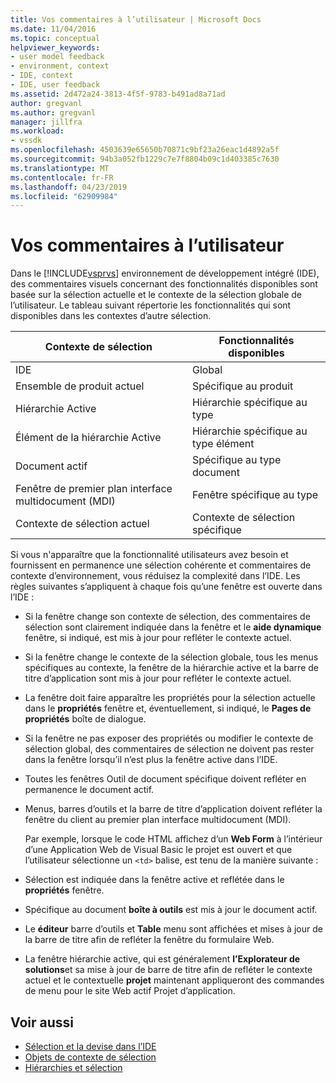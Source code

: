 ```yaml
---
title: Vos commentaires à l’utilisateur | Microsoft Docs
ms.date: 11/04/2016
ms.topic: conceptual
helpviewer_keywords:
- user model feedback
- environment, context
- IDE, context
- IDE, user feedback
ms.assetid: 2d472a24-3813-4f5f-9783-b491ad8a71ad
author: gregvanl
ms.author: gregvanl
manager: jillfra
ms.workload:
- vssdk
ms.openlocfilehash: 4503639e65650b70871c9bf23a26eac1d4892a5f
ms.sourcegitcommit: 94b3a052fb1229c7e7f8804b09c1d403385c7630
ms.translationtype: MT
ms.contentlocale: fr-FR
ms.lasthandoff: 04/23/2019
ms.locfileid: "62909984"
---
```

# <a name="feedback-to-the-user"></a>Vos commentaires à l’utilisateur
Dans le [!INCLUDE[vsprvs](../../code-quality/includes/vsprvs_md.md)] environnement de développement intégré (IDE), des commentaires visuels concernant des fonctionnalités disponibles sont basée sur la sélection actuelle et le contexte de la sélection globale de l’utilisateur. Le tableau suivant répertorie les fonctionnalités qui sont disponibles dans les contextes d’autre sélection.

|Contexte de sélection|Fonctionnalités disponibles|
|-----------------------|-----------------------------|
|IDE|Global|
|Ensemble de produit actuel|Spécifique au produit|
|Hiérarchie Active|Hiérarchie spécifique au type|
|Élément de la hiérarchie Active|Hiérarchie spécifique au type élément|
|Document actif|Spécifique au type document|
|Fenêtre de premier plan interface multidocument (MDI)|Fenêtre spécifique au type|
|Contexte de sélection actuel|Contexte de sélection spécifique|

 Si vous n'apparaître que la fonctionnalité utilisateurs avez besoin et fournissent en permanence une sélection cohérente et commentaires de contexte d’environnement, vous réduisez la complexité dans l’IDE. Les règles suivantes s’appliquent à chaque fois qu’une fenêtre est ouverte dans l’IDE :

- Si la fenêtre change son contexte de sélection, des commentaires de sélection sont clairement indiquée dans la fenêtre et le **aide dynamique** fenêtre, si indiqué, est mis à jour pour refléter le contexte actuel.

- Si la fenêtre change le contexte de la sélection globale, tous les menus spécifiques au contexte, la fenêtre de la hiérarchie active et la barre de titre d’application sont mis à jour pour refléter le contexte actuel.

- La fenêtre doit faire apparaître les propriétés pour la sélection actuelle dans le **propriétés** fenêtre et, éventuellement, si indiqué, le **Pages de propriétés** boîte de dialogue.

- Si la fenêtre ne pas exposer des propriétés ou modifier le contexte de sélection global, des commentaires de sélection ne doivent pas rester dans la fenêtre lorsqu’il n’est plus la fenêtre active dans l’IDE.

- Toutes les fenêtres Outil de document spécifique doivent refléter en permanence le document actif.

- Menus, barres d’outils et la barre de titre d’application doivent refléter la fenêtre du client au premier plan interface multidocument (MDI).

  Par exemple, lorsque le code HTML affichez d’un **Web Form** à l’intérieur d’une Application Web de Visual Basic le projet est ouvert et que l’utilisateur sélectionne un `<td>` balise, est tenu de la manière suivante :

- Sélection est indiquée dans la fenêtre active et reflétée dans le **propriétés** fenêtre.

- Spécifique au document **boîte à outils** est mis à jour le document actif.

- Le **éditeur** barre d’outils et **Table** menu sont affichées et mises à jour de la barre de titre afin de refléter la fenêtre du formulaire Web.

- La fenêtre hiérarchie active, qui est généralement **l’Explorateur de solutions**et sa mise à jour de barre de titre afin de refléter le contexte actuel et le contextuelle **projet** maintenant appliqueront des commandes de menu pour le site Web actif Projet d’application.

## <a name="see-also"></a>Voir aussi
- [Sélection et la devise dans l’IDE](../../extensibility/internals/selection-and-currency-in-the-ide.md)
- [Objets de contexte de sélection](../../extensibility/internals/selection-context-objects.md)
- [Hiérarchies et sélection](../../extensibility/internals/hierarchies-and-selection.md)